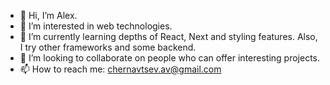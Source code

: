 - 👋 Hi, I’m Alex.
- 👀 I’m interested in web technologies.
- 🌱 I’m currently learning depths of React, Next and styling features. Also, I try other frameworks and some backend.
- 💞️ I’m looking to collaborate on people who can offer interesting projects.
- 📫 How to reach me: chernavtsev.av@gmail.com

<!---
U256/U256 is a ✨ special ✨ repository because its `README.md` (this file) appears on your GitHub profile.
You can click the Preview link to take a look at your changes.
--->
